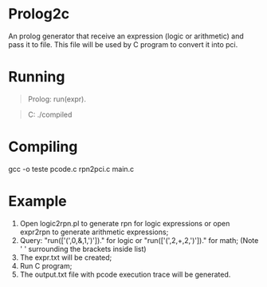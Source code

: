# Prolog2c
An prolog generator that receive an expression (logic or arithmetic) and pass it to file. This file will be used by C program to convert it into pci.

# Running
> Prolog: run(expr).

> C: ./compiled

# Compiling
gcc -o teste pcode.c rpn2pci.c main.c

# Example
1. Open logic2rpn.pl to generate rpn for logic expressions or open expr2rpn to generate arithmetic expressions;
2. Query: "run(['(',0,&,1,')'])." for logic or "run(['(',2,+,2,')'])." for math; (Note ' ' surrounding the brackets inside list)
3. The expr.txt will be created;
4. Run C program;
5. The output.txt file with pcode execution trace will be generated.
